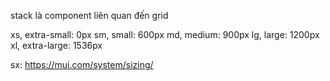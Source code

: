 stack là component liên quan đến grid

xs, extra-small: 0px
sm, small: 600px
md, medium: 900px
lg, large: 1200px
xl, extra-large: 1536px

sx: https://mui.com/system/sizing/
